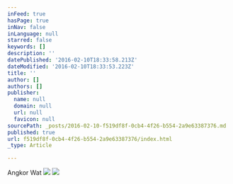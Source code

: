 ```yaml
---
inFeed: true
hasPage: true
inNav: false
inLanguage: null
starred: false
keywords: []
description: ''
datePublished: '2016-02-10T18:33:58.213Z'
dateModified: '2016-02-10T18:33:53.223Z'
title: ''
author: []
authors: []
publisher:
  name: null
  domain: null
  url: null
  favicon: null
sourcePath: _posts/2016-02-10-f519df8f-0cb4-4f26-b554-2a9e63387376.md
published: true
url: f519df8f-0cb4-4f26-b554-2a9e63387376/index.html
_type: Article

---
```

Angkor Wat
![](https://the-grid-user-content.s3-us-west-2.amazonaws.com/1bb9736d-2a08-4f58-b357-02cba03be170.jpg)
![](https://the-grid-user-content.s3-us-west-2.amazonaws.com/0a27bc4f-a1f3-4984-baa1-191a3d051f7a.jpg)